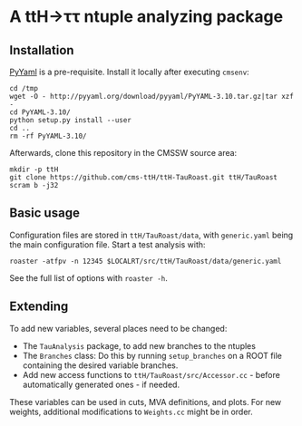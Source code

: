 # A ttH→ττ ntuple analyzing package

## Installation

[PyYaml](http://pyyaml.org/wiki/PyYAML) is a pre-requisite.  Install it
locally after executing `cmsenv`:

    cd /tmp
    wget -O - http://pyyaml.org/download/pyyaml/PyYAML-3.10.tar.gz|tar xzf -
    cd PyYAML-3.10/
    python setup.py install --user
    cd ..
    rm -rf PyYAML-3.10/

Afterwards, clone this repository in the CMSSW source area:

    mkdir -p ttH
    git clone https://github.com/cms-ttH/ttH-TauRoast.git ttH/TauRoast
    scram b -j32

## Basic usage

Configuration files are stored in `ttH/TauRoast/data`,
with `generic.yaml` being the main configuration file.
Start a test analysis with:

    roaster -atfpv -n 12345 $LOCALRT/src/ttH/TauRoast/data/generic.yaml

See the full list of options with `roaster -h`.

## Extending

To add new variables, several places need to be changed:

* The `TauAnalysis` package, to add new branches to the ntuples
* The `Branches` class:  Do this by running `setup_branches` on a ROOT file
  containing the desired variable branches.
* Add new access functions to `ttH/TauRoast/src/Accessor.cc` - before
  automatically generated ones - if needed.

These variables can be used in cuts, MVA definitions, and plots.
For new weights, additional modifications to `Weights.cc` might be in order.
